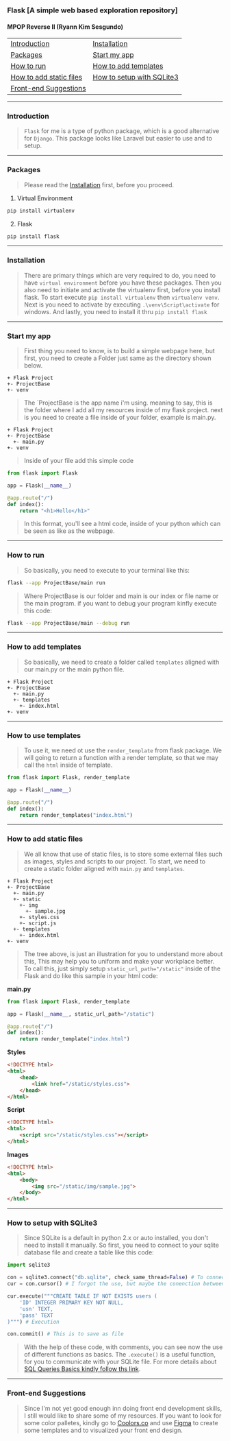 ### Flask [A simple web based exploration repository]
#### MPOP Reverse II (Ryann Kim Sesgundo)

| | |
|---|---|
| [Introduction](#introduction) | [Installation](#installation) |
| [Packages](#packages) | [Start my app](#start-my-app) |
| [How to run](#how-to-run) | [How to add templates](#how-to-add-templates) |
| [How to add static files](#how-to-add-static-files) | [How to setup with SQLite3](#how-to-setup-with-sqlite3) |
| [Front-end Suggestions](#front-end-suggestions) |

---
### Introduction
> `Flask` for me is a type of python package, which is a good alternative for `Django`. This package looks like Laravel but easier to use and to setup.

---
### Packages
> Please read the [Installation](#installation) first, before you proceed.

1. Virtual Environment
```Bash
pip install virtualenv
```

2. Flask
``` Bash
pip install flask
```

---
### Installation
> There are primary things which are very required to do, you need to have `virtual environment` before you have these packages. Then you also need to initiate and activate the virtualenv first, before you install flask. To start execute `pip install virtualenv` then `virtualenv venv`.  Next is you need to activate by executing `.\venv\Script\activate` for windows. And lastly, you need to install it thru `pip install flask`

---
### Start my app
> First thing you need to know, is to build a simple webpage here, but first, you need to create a Folder just same as the directory shown below.
```
+ Flask Project
+- ProjectBase
+- venv
```
> The `ProjectBase is the app name i'm using. meaning to say, this is the folder where I add all my resources inside of my flask project. next is you need to create a file inside of your folder, example is main.py.
```
+ Flask Project
+- ProjectBase
  +- main.py
+- venv
```

> Inside of your file add this simple code
``` Python
from flask import Flask

app = Flask(__name__)

@app.route("/")
def index():
	return "<h1>Hello</h1>"
```
> In this format, you'll see a html code, inside of your python which can be seen as like as the webpage.

---
### How to run
> So basically, you need to execute to your terminal like this:
``` Bash
flask --app ProjectBase/main run
```
> Where ProjectBase is our folder and main is our index or file name or the main program. if you want to debug your program kinfly execute this code:
``` Bash
flask --app ProjectBase/main --debug run
```

---
### How to add templates
> So basically, we need to create a folder called `templates` aligned with our main.py or the main python file.
```
+ Flask Project
+- ProjectBase
  +- main.py
  +- templates
    +- index.html
+- venv
```
---
### How to use templates
> To use it, we need ot use the `render_template` from flask package. We will going to return a function with a render template, so that we may call the `html` inside of template.
``` Python
from flask import Flask, render_template

app = Flask(__name__)

@app.route("/")
def index():
	return render_templates("index.html")
```
---
### How to add static files
> We all know that use of static files, is to store some external files such as images, styles and scripts to our project. To start, we need to create a static folder aligned with `main.py` and `templates`.

```
+ Flask Project
+- ProjectBase
  +- main.py
  +- static
    +- img
      +- sample.jpg
    +- styles.css
    +- script.js
  +- templates
    +- index.html
+- venv
```

> The tree above, is just an illustration for you to understand more about this, This may help you to uniform and make your workplace better. To call this, just simply setup `static_url_path="/static"` inside of the Flask and do like this sample in your html code:

**main.py**
``` Python
from flask import Flask, render_template

app = Flask(__name__, static_url_path="/static")	

@app.route("/")
def index():
	return render_template("index.html")
```

**Styles**
``` HTML
<!DOCTYPE html>
<html>
	<head>
		<link href="/static/styles.css">
	</head>
</html>
```
**Script**
``` HTML
<!DOCTYPE html>
<html>
	<script src="/static/styles.css"></script>
</html>
```
**Images**
``` HTML
<!DOCTYPE html>
<html>
	<body>
		<img src="/static/img/sample.jpg">
	</body>
</html>
```

---
### How to setup with SQLite3
> Since SQLite is a default in python 2.x or auto installed, you don't need to install it manually. So first, you need to connect to your sqlite database file and create a table like this code:
``` Python
import sqlite3

con = sqlite3.connect("db.sqlite", check_same_thread=False) # To connect, check same thread is used for you to delete some files
cur = con.cursor() # I forgot the use, but maybe the conenction between sqlite connection and your query

cur.execute("""CREATE TABLE IF NOT EXISTS users (
	'ID' INTEGER PRIMARY KEY NOT NULL, 
	'usn' TEXT, 
	'pass' TEXT
)""") # Execution

con.commit() # This is to save as file
```

> With the help of these code, with comments, you can see now the use of different functions as basics. The `.execute()` is a useful function, for you to communicate with your SQLite file. For more details about [SQL Queries Basics kindly follow ths link](https://github.com/RyannKim327/SQL-Samples).

---
### Front-end Suggestions

> Since I'm not yet good enough inn doing front end development skills, I still would like to share some of my resources. If you want to look for some color palletes, kindly go to [Coolors.co](https://coolors.co) and use [Figma](https://figma.com) to create some templates and to visualized your front end design.